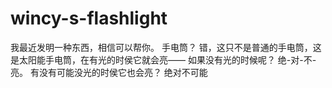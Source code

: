 # wincy-s-flashlight
我最近发明一种东西，相信可以帮你。
手电筒？
错，这只不是普通的手电筒，这是太阳能手电筒，在有光的时侯它就会亮——
如果没有光的时候呢？
绝-对-不-亮。
有没有可能没光的时侯它也会亮？
绝对不可能

